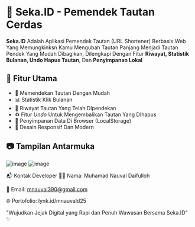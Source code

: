 #  🔗 Seka.ID - Pemendek Tautan Cerdas

**Seka.ID** Adalah Aplikasi Pemendek Tautan (URL Shortener) Berbasis Web Yang Memungkinksn Kamu 
Mengubah Tautan Panjang Menjadi Tautan Pendek Yang Mudah Dibagikan, Dilengkapi Dengan Fitur
**Riwayat, Statistik Bulanan, Undo Hapus Tautan**, Dan **Penyimpanan Lokal**

## 🚀 Fitur Utama
- 🔗 Memendekan Tautan Dengan Mudah
- 📊 Statistik Klik Bulanan
- 📁 Riwayat Tautan Yang Telah DIpendekan
- ♻️ Fitur *Undo* Untuk Mengembalikan Tautan Yang DIhapus
- 💾 Penyimpanan Data Di Browser (LocalStorage)
- 📱 Desain Responsif Dan Modern

## 📷 Tampilan Antarmuka
![image](https://github.com/user-attachments/assets/975f04ae-4336-4926-bff2-8734ac0e7888)
![image](https://github.com/user-attachments/assets/c7703e8b-a7b6-4d34-a276-4baf77d5dba6)

📬 Kontak Developer
👨‍💻 Nama: Muhamad Nauval Daifulloh

📧 Email: mnauval390@gmail.com

🌐 Portofolio: lynk.id/mnauvald25

"Wujudkan Jejak Digital yang Rapi dan Penuh Wawasan Bersama Seka.ID" ✨


